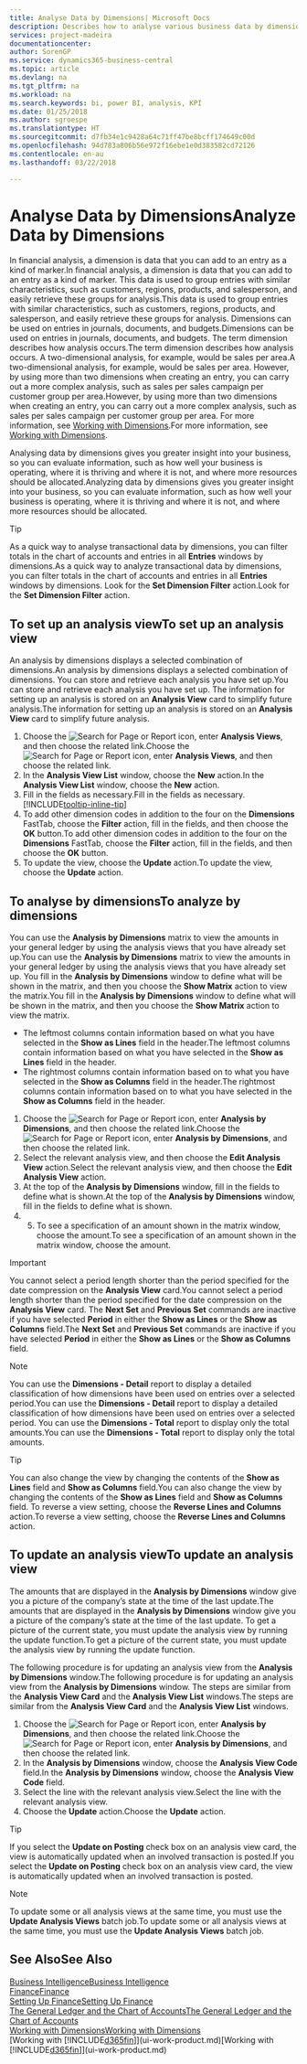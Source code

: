```yaml
---
title: Analyse Data by Dimensions| Microsoft Docs
description: Describes how to analyse various business data by dimensions.
services: project-madeira
documentationcenter: 
author: SorenGP
ms.service: dynamics365-business-central
ms.topic: article
ms.devlang: na
ms.tgt_pltfrm: na
ms.workload: na
ms.search.keywords: bi, power BI, analysis, KPI
ms.date: 01/25/2018
ms.author: sgroespe
ms.translationtype: HT
ms.sourcegitcommit: d7fb34e1c9428a64c71ff47be8bcff174649c00d
ms.openlocfilehash: 94d783a806b56e972f16ebe1e0d383582cd72126
ms.contentlocale: en-au
ms.lasthandoff: 03/22/2018

---
```

#  <a name="analyze-data-by-dimensions"></a><span data-ttu-id="19045-103">Analyse Data by Dimensions</span><span class="sxs-lookup"><span data-stu-id="19045-103">Analyze Data by Dimensions</span></span>
<span data-ttu-id="19045-104">In financial analysis, a dimension is data that you can add to an entry as a kind of marker.</span><span class="sxs-lookup"><span data-stu-id="19045-104">In financial analysis, a dimension is data that you can add to an entry as a kind of marker.</span></span> <span data-ttu-id="19045-105">This data is used to group entries with similar characteristics, such as customers, regions, products, and salesperson, and easily retrieve these groups for analysis.</span><span class="sxs-lookup"><span data-stu-id="19045-105">This data is used to group entries with similar characteristics, such as customers, regions, products, and salesperson, and easily retrieve these groups for analysis.</span></span> <span data-ttu-id="19045-106">Dimensions can be used on entries in journals, documents, and budgets.</span><span class="sxs-lookup"><span data-stu-id="19045-106">Dimensions can be used on entries in journals, documents, and budgets.</span></span> <span data-ttu-id="19045-107">The term dimension describes how analysis occurs.</span><span class="sxs-lookup"><span data-stu-id="19045-107">The term dimension describes how analysis occurs.</span></span> <span data-ttu-id="19045-108">A two-dimensional analysis, for example, would be sales per area.</span><span class="sxs-lookup"><span data-stu-id="19045-108">A two-dimensional analysis, for example, would be sales per area.</span></span> <span data-ttu-id="19045-109">However, by using more than two dimensions when creating an entry, you can carry out a more complex analysis, such as sales per sales campaign per customer group per area.</span><span class="sxs-lookup"><span data-stu-id="19045-109">However, by using more than two dimensions when creating an entry, you can carry out a more complex analysis, such as sales per sales campaign per customer group per area.</span></span> <span data-ttu-id="19045-110">For more information, see [Working with Dimensions](finance-dimensions.md).</span><span class="sxs-lookup"><span data-stu-id="19045-110">For more information, see [Working with Dimensions](finance-dimensions.md).</span></span>

<span data-ttu-id="19045-111">Analysing data by dimensions gives you greater insight into your business, so you can evaluate information, such as how well your business is operating, where it is thriving and where it is not, and where more resources should be allocated.</span><span class="sxs-lookup"><span data-stu-id="19045-111">Analyzing data by dimensions gives you greater insight into your business, so you can evaluate information, such as how well your business is operating, where it is thriving and where it is not, and where more resources should be allocated.</span></span>

> [!TIP]
> <span data-ttu-id="19045-112">As a quick way to analyse transactional data by dimensions, you can filter totals in the chart of accounts and entries in all **Entries** windows by dimensions.</span><span class="sxs-lookup"><span data-stu-id="19045-112">As a quick way to analyze transactional data by dimensions, you can filter totals in the chart of accounts and entries in all **Entries** windows by dimensions.</span></span> <span data-ttu-id="19045-113">Look for the **Set Dimension Filter** action.</span><span class="sxs-lookup"><span data-stu-id="19045-113">Look for the **Set Dimension Filter** action.</span></span>

## <a name="to-set-up-an-analysis-view"></a><span data-ttu-id="19045-114">To set up an analysis view</span><span class="sxs-lookup"><span data-stu-id="19045-114">To set up an analysis view</span></span>  
<span data-ttu-id="19045-115">An analysis by dimensions displays a selected combination of dimensions.</span><span class="sxs-lookup"><span data-stu-id="19045-115">An analysis by dimensions displays a selected combination of dimensions.</span></span> <span data-ttu-id="19045-116">You can store and retrieve each analysis you have set up.</span><span class="sxs-lookup"><span data-stu-id="19045-116">You can store and retrieve each analysis you have set up.</span></span> <span data-ttu-id="19045-117">The information for setting up an analysis is stored on an **Analysis View** card to simplify future analysis.</span><span class="sxs-lookup"><span data-stu-id="19045-117">The information for setting up an analysis is stored on an **Analysis View** card to simplify future analysis.</span></span>  

1. <span data-ttu-id="19045-118">Choose the ![Search for Page or Report](media/ui-search/search_small.png "Search for Page or Report icon") icon, enter **Analysis Views**, and then choose the related link.</span><span class="sxs-lookup"><span data-stu-id="19045-118">Choose the ![Search for Page or Report](media/ui-search/search_small.png "Search for Page or Report icon") icon, enter **Analysis Views**, and then choose the related link.</span></span>  
2. <span data-ttu-id="19045-119">In the **Analysis View List** window, choose the **New** action.</span><span class="sxs-lookup"><span data-stu-id="19045-119">In the **Analysis View List** window, choose the **New** action.</span></span>
3. <span data-ttu-id="19045-120">Fill in the fields as necessary.</span><span class="sxs-lookup"><span data-stu-id="19045-120">Fill in the fields as necessary.</span></span> [!INCLUDE[tooltip-inline-tip](includes/tooltip-inline-tip_md.md)]
4. <span data-ttu-id="19045-121">To add other dimension codes in addition to the four on the **Dimensions** FastTab, choose the **Filter** action, fill in the fields, and then choose the **OK** button.</span><span class="sxs-lookup"><span data-stu-id="19045-121">To add other dimension codes in addition to the four on the **Dimensions** FastTab, choose the **Filter** action, fill in the fields, and then choose the **OK** button.</span></span>  
5. <span data-ttu-id="19045-122">To update the view, choose the **Update** action.</span><span class="sxs-lookup"><span data-stu-id="19045-122">To update the view, choose the **Update** action.</span></span>

## <a name="to-analyze-by-dimensions"></a><span data-ttu-id="19045-123">To analyse by dimensions</span><span class="sxs-lookup"><span data-stu-id="19045-123">To analyze by dimensions</span></span>
<span data-ttu-id="19045-124">You can use the **Analysis by Dimensions** matrix to view the amounts in your general ledger by using the analysis views that you have already set up.</span><span class="sxs-lookup"><span data-stu-id="19045-124">You can use the **Analysis by Dimensions** matrix to view the amounts in your general ledger by using the analysis views that you have already set up.</span></span> <span data-ttu-id="19045-125">You fill in the **Analysis by Dimensions** window to define what will be shown in the matrix, and then you choose the **Show Matrix** action to view the matrix.</span><span class="sxs-lookup"><span data-stu-id="19045-125">You fill in the **Analysis by Dimensions** window to define what will be shown in the matrix, and then you choose the **Show Matrix** action to view the matrix.</span></span>  

- <span data-ttu-id="19045-126">The leftmost columns contain information based on what you have selected in the **Show as Lines** field in the header.</span><span class="sxs-lookup"><span data-stu-id="19045-126">The leftmost columns contain information based on what you have selected in the **Show as Lines** field in the header.</span></span>  
- <span data-ttu-id="19045-127">The rightmost columns contain information based on to what you have selected in the **Show as Columns** field in the header.</span><span class="sxs-lookup"><span data-stu-id="19045-127">The rightmost columns contain information based on to what you have selected in the **Show as Columns** field in the header.</span></span>  

1. <span data-ttu-id="19045-128">Choose the ![Search for Page or Report](media/ui-search/search_small.png "Search for Page or Report icon") icon, enter **Analysis by Dimensions**, and then choose the related link.</span><span class="sxs-lookup"><span data-stu-id="19045-128">Choose the ![Search for Page or Report](media/ui-search/search_small.png "Search for Page or Report icon") icon, enter **Analysis by Dimensions**, and then choose the related link.</span></span>  
2. <span data-ttu-id="19045-129">Select the relevant analysis view, and then choose the **Edit Analysis View** action.</span><span class="sxs-lookup"><span data-stu-id="19045-129">Select the relevant analysis view,  and then choose the **Edit Analysis View** action.</span></span>
3. <span data-ttu-id="19045-130">At the top of the **Analysis by Dimensions** window, fill in the fields to define what is shown.</span><span class="sxs-lookup"><span data-stu-id="19045-130">At the top of the **Analysis by Dimensions** window, fill in the fields to define what is shown.</span></span>
4. 5. <span data-ttu-id="19045-131">To see a specification of an amount shown in the matrix window, choose the amount.</span><span class="sxs-lookup"><span data-stu-id="19045-131">To see a specification of an amount shown in the matrix window, choose the amount.</span></span>  

> [!IMPORTANT]  
>   <span data-ttu-id="19045-132">You cannot select a period length shorter than the period specified for the date compression on the **Analysis View** card.</span><span class="sxs-lookup"><span data-stu-id="19045-132">You cannot select a period length shorter than the period specified for the date compression on the **Analysis View** card.</span></span> <span data-ttu-id="19045-133">The **Next Set** and **Previous Set** commands are inactive if you have selected **Period** in either the **Show as Lines** or the **Show as Columns** field.</span><span class="sxs-lookup"><span data-stu-id="19045-133">The **Next Set** and **Previous Set** commands are inactive if you have selected **Period** in either the **Show as Lines** or the **Show as Columns** field.</span></span>  

> [!NOTE]  
>   <span data-ttu-id="19045-134">You can use the **Dimensions - Detail** report to display a detailed classification of how dimensions have been used on entries over a selected period.</span><span class="sxs-lookup"><span data-stu-id="19045-134">You can use the **Dimensions - Detail** report to display a detailed classification of how dimensions have been used on entries over a selected period.</span></span> <span data-ttu-id="19045-135">You can use the **Dimensions - Total** report to display only the total amounts.</span><span class="sxs-lookup"><span data-stu-id="19045-135">You can use the **Dimensions - Total** report to display only the total amounts.</span></span>  

> [!TIP]  
>   <span data-ttu-id="19045-136">You can also change the view by changing the contents of the **Show as Lines** field and **Show as Columns** field.</span><span class="sxs-lookup"><span data-stu-id="19045-136">You can also change the view by changing the contents of the **Show as Lines** field and **Show as Columns** field.</span></span> <span data-ttu-id="19045-137">To reverse a view setting, choose the **Reverse Lines and Columns** action.</span><span class="sxs-lookup"><span data-stu-id="19045-137">To reverse a view setting, choose the **Reverse Lines and Columns** action.</span></span>

## <a name="to-update-an-analysis-view"></a><span data-ttu-id="19045-138">To update an analysis view</span><span class="sxs-lookup"><span data-stu-id="19045-138">To update an analysis view</span></span>  
<span data-ttu-id="19045-139">The amounts that are displayed in the **Analysis by Dimensions** window give you a picture of the company’s state at the time of the last update.</span><span class="sxs-lookup"><span data-stu-id="19045-139">The amounts that are displayed in the **Analysis by Dimensions** window give you a picture of the company’s state at the time of the last update.</span></span> <span data-ttu-id="19045-140">To get a picture of the current state, you must update the analysis view by running the update function.</span><span class="sxs-lookup"><span data-stu-id="19045-140">To get a picture of the current state, you must update the analysis view by running the update function.</span></span>

<span data-ttu-id="19045-141">The following procedure is for updating an analysis view from the **Analysis by Dimensions** window.</span><span class="sxs-lookup"><span data-stu-id="19045-141">The following procedure is for updating an analysis view from the **Analysis by Dimensions** window.</span></span> <span data-ttu-id="19045-142">The steps are similar from the **Analysis View Card** and the **Analysis View List** windows.</span><span class="sxs-lookup"><span data-stu-id="19045-142">The steps are similar from the **Analysis View Card** and the **Analysis View List** windows.</span></span>  

1. <span data-ttu-id="19045-143">Choose the ![Search for Page or Report](media/ui-search/search_small.png "Search for Page or Report icon") icon, enter **Analysis by Dimensions**, and then choose the related link.</span><span class="sxs-lookup"><span data-stu-id="19045-143">Choose the ![Search for Page or Report](media/ui-search/search_small.png "Search for Page or Report icon") icon, enter **Analysis by Dimensions**, and then choose the related link.</span></span>  
2. <span data-ttu-id="19045-144">In the **Analysis by Dimensions** window, choose the **Analysis View Code** field.</span><span class="sxs-lookup"><span data-stu-id="19045-144">In the **Analysis by Dimensions** window, choose the **Analysis View Code** field.</span></span>  
3. <span data-ttu-id="19045-145">Select the line with the relevant analysis view.</span><span class="sxs-lookup"><span data-stu-id="19045-145">Select the line with the relevant analysis view.</span></span>  
4. <span data-ttu-id="19045-146">Choose the **Update** action.</span><span class="sxs-lookup"><span data-stu-id="19045-146">Choose the **Update** action.</span></span>  

> [!TIP]  
>   <span data-ttu-id="19045-147">If you select the **Update on Posting** check box on an analysis view card, the view is automatically updated when an involved transaction is posted.</span><span class="sxs-lookup"><span data-stu-id="19045-147">If you select the **Update on Posting** check box on an analysis view card, the view is automatically updated when an involved transaction is posted.</span></span>

> [!NOTE]  
>   <span data-ttu-id="19045-148">To update some or all analysis views at the same time, you must use the **Update Analysis Views** batch job.</span><span class="sxs-lookup"><span data-stu-id="19045-148">To update some or all analysis views at the same time, you must use the **Update Analysis Views** batch job.</span></span>  

## <a name="see-also"></a><span data-ttu-id="19045-149">See Also</span><span class="sxs-lookup"><span data-stu-id="19045-149">See Also</span></span>
[<span data-ttu-id="19045-150">Business Intelligence</span><span class="sxs-lookup"><span data-stu-id="19045-150">Business Intelligence</span></span>](bi.md)  
[<span data-ttu-id="19045-151">Finance</span><span class="sxs-lookup"><span data-stu-id="19045-151">Finance</span></span>](finance.md)  
[<span data-ttu-id="19045-152">Setting Up Finance</span><span class="sxs-lookup"><span data-stu-id="19045-152">Setting Up Finance</span></span>](finance-setup-finance.md)  
[<span data-ttu-id="19045-153">The General Ledger and the Chart of Accounts</span><span class="sxs-lookup"><span data-stu-id="19045-153">The General Ledger and the Chart of Accounts</span></span>](finance-general-ledger.md)  
[<span data-ttu-id="19045-154">Working with Dimensions</span><span class="sxs-lookup"><span data-stu-id="19045-154">Working with Dimensions</span></span>](finance-dimensions.md)  
<span data-ttu-id="19045-155">[Working with [!INCLUDE[d365fin](includes/d365fin_md.md)]](ui-work-product.md)</span><span class="sxs-lookup"><span data-stu-id="19045-155">[Working with [!INCLUDE[d365fin](includes/d365fin_md.md)]](ui-work-product.md)</span></span>  

